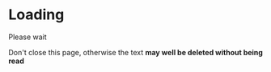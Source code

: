 # Loading

Please wait

Don't close this page, otherwise the text **may well be deleted without being read**
